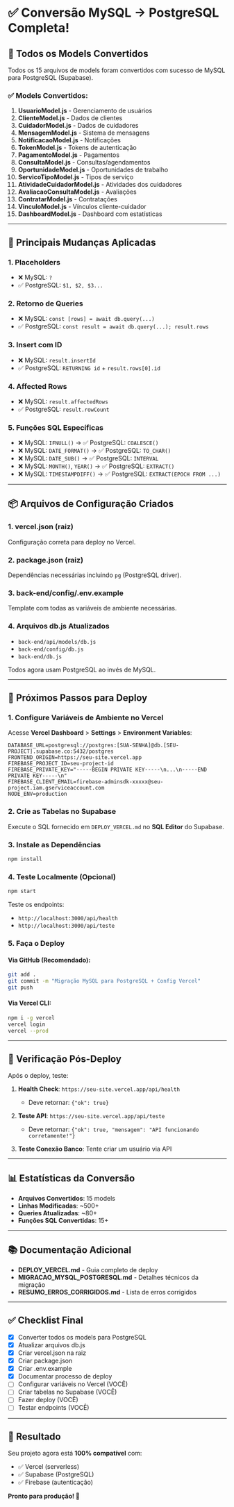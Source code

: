 # ✅ Conversão MySQL → PostgreSQL Completa!

## 🎉 Todos os Models Convertidos

Todos os 15 arquivos de models foram convertidos com sucesso de MySQL para PostgreSQL (Supabase).

### ✅ Models Convertidos:

1. **UsuarioModel.js** - Gerenciamento de usuários
2. **ClienteModel.js** - Dados de clientes
3. **CuidadorModel.js** - Dados de cuidadores
4. **MensagemModel.js** - Sistema de mensagens
5. **NotificacaoModel.js** - Notificações
6. **TokenModel.js** - Tokens de autenticação
7. **PagamentoModel.js** - Pagamentos
8. **ConsultaModel.js** - Consultas/agendamentos
9. **OportunidadeModel.js** - Oportunidades de trabalho
10. **ServicoTipoModel.js** - Tipos de serviço
11. **AtividadeCuidadorModel.js** - Atividades dos cuidadores
12. **AvaliacaoConsultaModel.js** - Avaliações
13. **ContratarModel.js** - Contratações
14. **VinculoModel.js** - Vínculos cliente-cuidador
15. **DashboardModel.js** - Dashboard com estatísticas

---

## 🔄 Principais Mudanças Aplicadas

### 1. **Placeholders**
- ❌ MySQL: `?`
- ✅ PostgreSQL: `$1, $2, $3...`

### 2. **Retorno de Queries**
- ❌ MySQL: `const [rows] = await db.query(...)`
- ✅ PostgreSQL: `const result = await db.query(...); result.rows`

### 3. **Insert com ID**
- ❌ MySQL: `result.insertId`
- ✅ PostgreSQL: `RETURNING id` + `result.rows[0].id`

### 4. **Affected Rows**
- ❌ MySQL: `result.affectedRows`
- ✅ PostgreSQL: `result.rowCount`

### 5. **Funções SQL Específicas**
- ❌ MySQL: `IFNULL()` → ✅ PostgreSQL: `COALESCE()`
- ❌ MySQL: `DATE_FORMAT()` → ✅ PostgreSQL: `TO_CHAR()`
- ❌ MySQL: `DATE_SUB()` → ✅ PostgreSQL: `INTERVAL`
- ❌ MySQL: `MONTH()`, `YEAR()` → ✅ PostgreSQL: `EXTRACT()`
- ❌ MySQL: `TIMESTAMPDIFF()` → ✅ PostgreSQL: `EXTRACT(EPOCH FROM ...)`

---

## 📦 Arquivos de Configuração Criados

### 1. **vercel.json** (raiz)
Configuração correta para deploy no Vercel.

### 2. **package.json** (raiz)
Dependências necessárias incluindo `pg` (PostgreSQL driver).

### 3. **back-end/config/.env.example**
Template com todas as variáveis de ambiente necessárias.

### 4. **Arquivos db.js Atualizados**
- `back-end/api/models/db.js`
- `back-end/config/db.js`
- `back-end/db.js`

Todos agora usam PostgreSQL ao invés de MySQL.

---

## 🚀 Próximos Passos para Deploy

### 1. **Configure Variáveis de Ambiente no Vercel**

Acesse **Vercel Dashboard** > **Settings** > **Environment Variables**:

```env
DATABASE_URL=postgresql://postgres:[SUA-SENHA]@db.[SEU-PROJECT].supabase.co:5432/postgres
FRONTEND_ORIGIN=https://seu-site.vercel.app
FIREBASE_PROJECT_ID=seu-project-id
FIREBASE_PRIVATE_KEY="-----BEGIN PRIVATE KEY-----\n...\n-----END PRIVATE KEY-----\n"
FIREBASE_CLIENT_EMAIL=firebase-adminsdk-xxxxx@seu-project.iam.gserviceaccount.com
NODE_ENV=production
```

### 2. **Crie as Tabelas no Supabase**

Execute o SQL fornecido em `DEPLOY_VERCEL.md` no **SQL Editor** do Supabase.

### 3. **Instale as Dependências**

```bash
npm install
```

### 4. **Teste Localmente (Opcional)**

```bash
npm start
```

Teste os endpoints:
- `http://localhost:3000/api/health`
- `http://localhost:3000/api/teste`

### 5. **Faça o Deploy**

#### Via GitHub (Recomendado):
```bash
git add .
git commit -m "Migração MySQL para PostgreSQL + Config Vercel"
git push
```

#### Via Vercel CLI:
```bash
npm i -g vercel
vercel login
vercel --prod
```

---

## 🧪 Verificação Pós-Deploy

Após o deploy, teste:

1. **Health Check**: `https://seu-site.vercel.app/api/health`
   - Deve retornar: `{"ok": true}`

2. **Teste API**: `https://seu-site.vercel.app/api/teste`
   - Deve retornar: `{"ok": true, "mensagem": "API funcionando corretamente!"}`

3. **Teste Conexão Banco**: Tente criar um usuário via API

---

## 📊 Estatísticas da Conversão

- **Arquivos Convertidos**: 15 models
- **Linhas Modificadas**: ~500+
- **Queries Atualizadas**: ~80+
- **Funções SQL Convertidas**: 15+

---

## 📚 Documentação Adicional

- **DEPLOY_VERCEL.md** - Guia completo de deploy
- **MIGRACAO_MYSQL_POSTGRESQL.md** - Detalhes técnicos da migração
- **RESUMO_ERROS_CORRIGIDOS.md** - Lista de erros corrigidos

---

## ✅ Checklist Final

- [x] Converter todos os models para PostgreSQL
- [x] Atualizar arquivos db.js
- [x] Criar vercel.json na raiz
- [x] Criar package.json
- [x] Criar .env.example
- [x] Documentar processo de deploy
- [ ] Configurar variáveis no Vercel (VOCÊ)
- [ ] Criar tabelas no Supabase (VOCÊ)
- [ ] Fazer deploy (VOCÊ)
- [ ] Testar endpoints (VOCÊ)

---

## 🎯 Resultado

Seu projeto agora está **100% compatível** com:
- ✅ Vercel (serverless)
- ✅ Supabase (PostgreSQL)
- ✅ Firebase (autenticação)

**Pronto para produção! 🚀**
